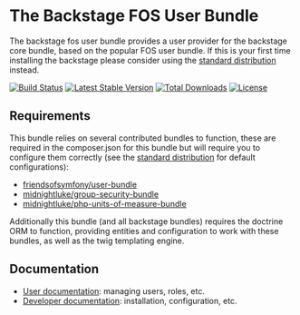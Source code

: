 The Backstage FOS User Bundle
=============================

The backstage fos user bundle provides a user provider for the backstage core bundle, based on the popular FOS user bundle.
If this is your first time installing the backstage please consider using the [standard distribution](https://github.com/bkstg/standard-distribution) instead.

[![Build Status](https://travis-ci.org/bkstg/fos-user-bundle.svg?branch=master)](https://travis-ci.org/bkstg/fos-user-bundle)
[![Latest Stable Version](https://poser.pugx.org/bkstg/fos-user-bundle/v/stable)](https://packagist.org/packages/bkstg/fos-user-bundle)
[![Total Downloads](https://poser.pugx.org/bkstg/fos-user-bundle/downloads)](https://packagist.org/packages/bkstg/fos-user-bundle)
[![License](https://poser.pugx.org/bkstg/fos-user-bundle/license)](https://packagist.org/packages/bkstg/fos-user-bundle)

Requirements
------------

This bundle relies on several contributed bundles to function, these are required in the composer.json for this bundle but will require you to configure them correctly (see the [standard distribution](https://github.com/bkstg/standard-distribution) for default configurations):

* [friendsofsymfony/user-bundle](https://packagist.org/packages/friendsofsymfony/user-bundle)
* [midnightluke/group-security-bundle](https://packagist.org/packages/midnightluke/group-security-bundle)
* [midnightluke/php-units-of-measure-bundle](https://packagist.org/packages/midnightluke/php-units-of-measure-bundle)

Additionally this bundle (and all backstage bundles) requires the doctrine ORM to function, providing entities and configuration to work with these bundles, as well as the twig templating engine.

Documentation
-------------

* [User documentation](https://github.com/bkstg/fos-user-bundle/wiki): managing users, roles, etc.
* [Developer documentation](https://github.com/bkstg/fos-user-bundle/tree/master/Resources/doc/index.md): installation, configuration, etc.
